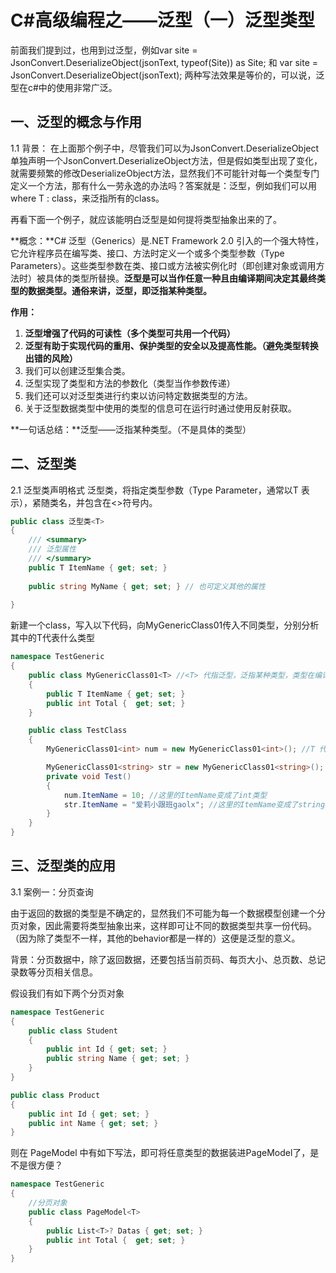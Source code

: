 # C#高级编程之——泛型（一）泛型类型

前面我们提到过，也用到过泛型，例如var site = JsonConvert.DeserializeObject(jsonText, typeof(Site)) as Site; 和 var site = JsonConvert.DeserializeObject<Site>(jsonText); 两种写法效果是等价的，可以说，泛型在c#中的使用非常广泛。

## 一、泛型的概念与作用

1.1 背景：
在上面那个例子中，尽管我们可以为JsonConvert.DeserializeObject<T>单独声明一个JsonConvert.DeserializeObject<Site>方法，但是假如类型出现了变化，就需要频繁的修改DeserializeObject方法，显然我们不可能针对每一个类型专门定义一个方法，那有什么一劳永逸的办法吗？答案就是：泛型，例如我们可以用<T> where T : class，来泛指所有的class。

再看下面一个例子，就应该能明白泛型是如何提将类型抽象出来的了。

**概念：**C# 泛型（Generics）是.NET Framework 2.0 引入的一个强大特性，它允许程序员在编写类、接口、方法时定义一个或多个类型参数（Type Parameters）。这些类型参数在类、接口或方法被实例化时（即创建对象或调用方法时）被具体的类型所替换。**泛型是可以当作任意一种且由编译期间决定其最终类型的数据类型。通俗来讲，泛型，即泛指某种类型。**

**作用：**

1. **泛型增强了代码的可读性（多个类型可共用一个代码）**
2. **泛型有助于实现代码的重用、保护类型的安全以及提高性能。（避免类型转换出错的风险）**
3. 我们可以创建泛型集合类。
4. 泛型实现了类型和方法的参数化（类型当作参数传递）
5. 我们还可以对泛型类进行约束以访问特定数据类型的方法。
6. 关于泛型数据类型中使用的类型的信息可在运行时通过使用反射获取。

**一句话总结：**泛型——泛指某种类型。（不是具体的类型）

## 二、泛型类

2.1 泛型类声明格式
泛型类，将指定类型参数（Type Parameter，通常以T 表示），紧随类名，并包含在<>符号内。

```csharp
public class 泛型类<T>
{
    /// <summary>
    /// 泛型属性
    /// </summary>
    public T ItemName { get; set; }
 
    public string MyName { get; set; } // 也可定义其他的属性
     
}
```

新建一个class，写入以下代码，向MyGenericClass01传入不同类型，分别分析其中的T代表什么类型

```csharp
namespace TestGeneric
{
    public class MyGenericClass01<T> //<T> 代指泛型，泛指某种类型，类型在编译期间确定，T也可以用其他字符标识
    {
        public T ItemName { get; set; }
        public int Total {  get; set; }
    }

    public class TestClass
    {
        MyGenericClass01<int> num = new MyGenericClass01<int>(); //T 代表int类型

        MyGenericClass01<string> str = new MyGenericClass01<string>(); //T 代表string类型
        private void Test()
        {
            num.ItemName = 10; //这里的ItemName变成了int类型
            str.ItemName = "爱莉小跟班gaolx"; //这里的ItemName变成了string类型
        }
    }
}
```

## 三、泛型类的应用

3.1 案例一：分页查询

由于返回的数据的类型是不确定的，显然我们不可能为每一个数据模型创建一个分页对象，因此需要将类型抽象出来，这样即可让不同的数据类型共享一份代码。（因为除了类型不一样，其他的behavior都是一样的）这便是泛型的意义。

背景：分页数据中，除了返回数据，还要包括当前页码、每页大小、总页数、总记录数等分页相关信息。

假设我们有如下两个分页对象

```csharp
namespace TestGeneric
{
    public class Student
    {
        public int Id { get; set; }
        public string Name { get; set; }
    }
}
```

```csharp
public class Product
{
    public int Id { get; set; }
    public int Name { get; set; }
}
```

则在 PageModel<T> 中有如下写法，即可将任意类型的数据装进PageModel了，是不是很方便？

```csharp
namespace TestGeneric
{
    //分页对象
    public class PageModel<T>
    {
        public List<T>? Datas { get; set; }
        public int Total {  get; set; }
    }
}
```
